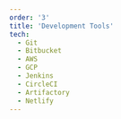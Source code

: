 ```yaml
---
order: '3'
title: 'Development Tools'
tech:
  - Git
  - Bitbucket
  - AWS
  - GCP
  - Jenkins
  - CircleCI
  - Artifactory
  - Netlify
---
```

